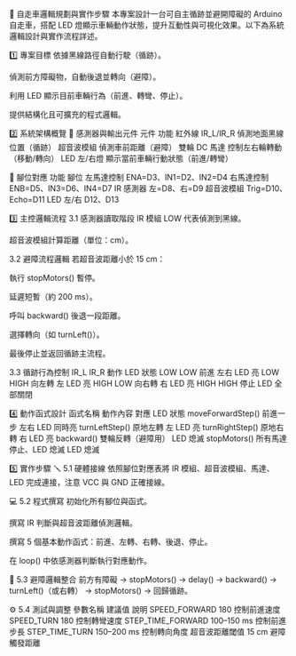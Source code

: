 🤖 自走車邏輯規劃與實作步驟
本專案設計一台可自主循跡並避開障礙的 Arduino 自走車，搭配 LED 燈顯示車輛動作狀態，提升互動性與可視化效果。以下為系統邏輯設計與實作流程詳述。

1️⃣ 專案目標
依據黑線路徑自動行駛（循跡）。

偵測前方障礙物，自動後退並轉向（避障）。

利用 LED 顯示目前車輛行為（前進、轉彎、停止）。

提供結構化且可擴充的程式邏輯。

2️⃣ 系統架構概覽
🚦 感測器與輸出元件
元件	功能
紅外線 IR_L/IR_R	偵測地面黑線位置（循跡）
超音波模組	偵測車前距離（避障）
雙輪 DC 馬達	控制左右輪轉動（移動/轉向）
LED 左/右燈	顯示當前車輛行動狀態（前進/轉彎）

🧩 腳位對應
功能	腳位
左馬達控制	ENA=D3、IN1=D2、IN2=D4
右馬達控制	ENB=D5、IN3=D6、IN4=D7
IR 感測器	左=D8、右=D9
超音波模組	Trig=D10、Echo=D11
LED 左/右	D12、D13

3️⃣ 主控邏輯流程
3.1 感測器讀取階段
IR 模組 LOW 代表偵測到黑線。

超音波模組計算距離（單位：cm）。

3.2 避障流程邏輯
若超音波距離小於 15 cm：

執行 stopMotors() 暫停。

延遲短暫（約 200 ms）。

呼叫 backward() 後退一段距離。

選擇轉向（如 turnLeft()）。

最後停止並返回循跡主流程。

3.3 循跡行為控制
IR_L	IR_R	動作	LED 狀態
LOW	LOW	前進	左右 LED 亮
LOW	HIGH	向左轉	左 LED 亮
HIGH	LOW	向右轉	右 LED 亮
HIGH	HIGH	停止	LED 全部關閉

4️⃣ 動作函式設計
函式名稱	動作內容	對應 LED 狀態
moveForwardStep()	前進一步	左右 LED 同時亮
turnLeftStep()	原地左轉	左 LED 亮
turnRightStep()	原地右轉	右 LED 亮
backward()	雙輪反轉（避障用）	LED 熄滅
stopMotors()	所有馬達停止、LED 熄滅	LED 熄滅

5️⃣ 實作步驟
🪛 5.1 硬體接線
依照腳位對應表將 IR 模組、超音波模組、馬達、LED 完成連接，注意 VCC 與 GND 正確接線。

💻 5.2 程式撰寫
初始化所有腳位與函式。

撰寫 IR 判斷與超音波距離偵測邏輯。

撰寫 5 個基本動作函式：前進、左轉、右轉、後退、停止。

在 loop() 中依感測器判斷執行對應動作。

🔁 5.3 避障邏輯整合
前方有障礙 → stopMotors() → delay() → backward() → turnLeft()（或右轉） → stopMotors() → 回歸循跡。

⚙️ 5.4 測試與調整
參數名稱	建議值	說明
SPEED_FORWARD	180	控制前進速度
SPEED_TURN	180	控制轉彎速度
STEP_TIME_FORWARD	100–150 ms	控制前進步長
STEP_TIME_TURN	150–200 ms	控制轉向角度
超音波距離閾值	15 cm	避障觸發距離

